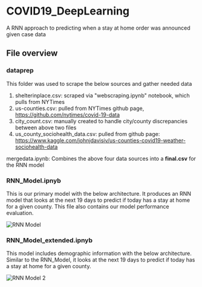 # COVID19_DeepLearning
A RNN approach to predicting when a stay at home order was announced given case data

## File overview

### dataprep

This folder was used to scrape the below sources and gather needed data

1. shelterinplace.csv: scraped via "webscraping.ipynb" notebook, which pulls from NYTimes
2. us-counties.csv: pulled from NYTimes github page, https://github.com/nytimes/covid-19-data
3. city_count.csv: manually created to handle city/county discrepancies between above two files
4. us_county_sociohealth_data.csv: pulled from github page: https://www.kaggle.com/johnjdavisiv/us-counties-covid19-weather-sociohealth-data

mergedata.ipynb: Combines the above four data sources into a **final.csv** for the RNN model

### RNN_Model.ipnyb

This is our primary model with the below architecture. It produces an RNN model that looks at the next 19 days to predict if today has a stay at home for a given county. This file also contains our model performance evaluation.

![RNN Model](https://github.com/wkdaniel3/COVID19_DeepLearning/tree/master/images/RNN_Model.png)

### RNN_Model_extended.ipnyb

This model includes demographic information with the below architecture. Similar to the RNN_Model, it looks at the next 19 days to predict if today has a stay at home for a given county.

![RNN Model 2](https://github.com/wkdaniel3/COVID19_DeepLearning/tree/master/images/RNN_Model_2.png)
